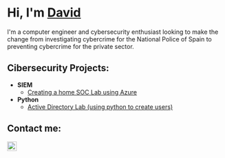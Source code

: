 <h1>Hi, I'm <a href="https://www.linkedin.com/in/david-v-654025330/">David</a><br/> </h1>

I'm a computer engineer and cybersecurity enthusiast looking to make the change from investigating cybercrime for the National Police of Spain to preventing cybercrime for the private sector.

<h2>Cibersecurity Projects:</h2>

- <b>SIEM</b>
  - [Creating a home SOC Lab using Azure](https://github.com/DVidal0/SOC-Lab)
- <b>Python</b>
  - [Active Directory Lab (using python to create users)](https://github.com/DVidal0/Active-Directory-Lab)

<h2>Contact me:</h2>

[<img align="left" alt="DavidVidal | LinkedIn" width="22px" src="https://cdn.jsdelivr.net/npm/simple-icons@v3/icons/linkedin.svg" />][linkedin]

[linkedin]: https://www.linkedin.com/in/david-v-654025330/

<!--
**DVidal0/joshmadakor1** is a ✨ _special_ ✨ repository because its `README.md` (this file) appears on your GitHub profile.

Here are some ideas to get you started:

- 🔭 I’m currently working on ...
- 🌱 I’m currently learning ...
- 👯 I’m looking to collaborate on ...
- 🤔 I’m looking for help with ...
- 💬 Ask me about ...
- 📫 How to reach me: ...
- 😄 Pronouns: ...
- ⚡ Fun fact: ...
-->
